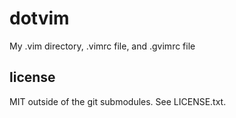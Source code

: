 # dotvim

My .vim directory, .vimrc file, and .gvimrc file

## license

MIT outside of the git submodules. See LICENSE.txt.
